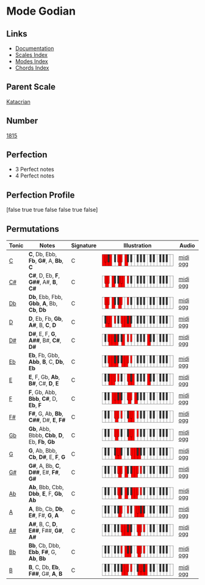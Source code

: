# Mode Godian

## Links

- [Documentation](index.md)
- [Scales Index](Scales.md)
- [Modes Index](Modes.md)
- [Chords Index](Chords.md)

## Parent Scale

[Katacrian](ScaleKatacrian.md)

## Number

[1815](https://ianring.com/musictheory/scales/1815)

## Perfection

- 3 Perfect notes
- 4 Perfect notes

## Perfection Profile

[false true true false false true false]

## Permutations

| Tonic | Notes | Signature | Illustration | Audio |
|-------|-------|-----------|--------------|-------|
| [C](ModeCNaturalGodian.md) | **C**, Db, Ebb, **Fb**, **G#**, A, **Bb**, **C** | C | ![CNaturalGodian](ModeCNaturalGodian.png) | [midi](ModeCNaturalGodian.mid) [ogg](ModeCNaturalGodian.ogg) |
| [C#](ModeCSharpGodian.md) | **C#**, D, Eb, **F**, **G##**, A#, **B**, **C#** | C | ![CSharpGodian](ModeCSharpGodian.png) | [midi](ModeCSharpGodian.mid) [ogg](ModeCSharpGodian.ogg) |
| [Db](ModeDFlatGodian.md) | **Db**, Ebb, Fbb, **Gbb**, **A**, Bb, **Cb**, **Db** | C | ![DFlatGodian](ModeDFlatGodian.png) | [midi](ModeDFlatGodian.mid) [ogg](ModeDFlatGodian.ogg) |
| [D](ModeDNaturalGodian.md) | **D**, Eb, Fb, **Gb**, **A#**, B, **C**, **D** | C | ![DNaturalGodian](ModeDNaturalGodian.png) | [midi](ModeDNaturalGodian.mid) [ogg](ModeDNaturalGodian.ogg) |
| [D#](ModeDSharpGodian.md) | **D#**, E, F, **G**, **A##**, B#, **C#**, **D#** | C | ![DSharpGodian](ModeDSharpGodian.png) | [midi](ModeDSharpGodian.mid) [ogg](ModeDSharpGodian.ogg) |
| [Eb](ModeEFlatGodian.md) | **Eb**, Fb, Gbb, **Abb**, **B**, C, **Db**, **Eb** | C | ![EFlatGodian](ModeEFlatGodian.png) | [midi](ModeEFlatGodian.mid) [ogg](ModeEFlatGodian.ogg) |
| [E](ModeENaturalGodian.md) | **E**, F, Gb, **Ab**, **B#**, C#, **D**, **E** | C | ![ENaturalGodian](ModeENaturalGodian.png) | [midi](ModeENaturalGodian.mid) [ogg](ModeENaturalGodian.ogg) |
| [F](ModeFNaturalGodian.md) | **F**, Gb, Abb, **Bbb**, **C#**, D, **Eb**, **F** | C | ![FNaturalGodian](ModeFNaturalGodian.png) | [midi](ModeFNaturalGodian.mid) [ogg](ModeFNaturalGodian.ogg) |
| [F#](ModeFSharpGodian.md) | **F#**, G, Ab, **Bb**, **C##**, D#, **E**, **F#** | C | ![FSharpGodian](ModeFSharpGodian.png) | [midi](ModeFSharpGodian.mid) [ogg](ModeFSharpGodian.ogg) |
| [Gb](ModeGFlatGodian.md) | **Gb**, Abb, Bbbb, **Cbb**, **D**, Eb, **Fb**, **Gb** | C | ![GFlatGodian](ModeGFlatGodian.png) | [midi](ModeGFlatGodian.mid) [ogg](ModeGFlatGodian.ogg) |
| [G](ModeGNaturalGodian.md) | **G**, Ab, Bbb, **Cb**, **D#**, E, **F**, **G** | C | ![GNaturalGodian](ModeGNaturalGodian.png) | [midi](ModeGNaturalGodian.mid) [ogg](ModeGNaturalGodian.ogg) |
| [G#](ModeGSharpGodian.md) | **G#**, A, Bb, **C**, **D##**, E#, **F#**, **G#** | C | ![GSharpGodian](ModeGSharpGodian.png) | [midi](ModeGSharpGodian.mid) [ogg](ModeGSharpGodian.ogg) |
| [Ab](ModeAFlatGodian.md) | **Ab**, Bbb, Cbb, **Dbb**, **E**, F, **Gb**, **Ab** | C | ![AFlatGodian](ModeAFlatGodian.png) | [midi](ModeAFlatGodian.mid) [ogg](ModeAFlatGodian.ogg) |
| [A](ModeANaturalGodian.md) | **A**, Bb, Cb, **Db**, **E#**, F#, **G**, **A** | C | ![ANaturalGodian](ModeANaturalGodian.png) | [midi](ModeANaturalGodian.mid) [ogg](ModeANaturalGodian.ogg) |
| [A#](ModeASharpGodian.md) | **A#**, B, C, **D**, **E##**, F##, **G#**, **A#** | C | ![ASharpGodian](ModeASharpGodian.png) | [midi](ModeASharpGodian.mid) [ogg](ModeASharpGodian.ogg) |
| [Bb](ModeBFlatGodian.md) | **Bb**, Cb, Dbb, **Ebb**, **F#**, G, **Ab**, **Bb** | C | ![BFlatGodian](ModeBFlatGodian.png) | [midi](ModeBFlatGodian.mid) [ogg](ModeBFlatGodian.ogg) |
| [B](ModeBNaturalGodian.md) | **B**, C, Db, **Eb**, **F##**, G#, **A**, **B** | C | ![BNaturalGodian](ModeBNaturalGodian.png) | [midi](ModeBNaturalGodian.mid) [ogg](ModeBNaturalGodian.ogg) |
